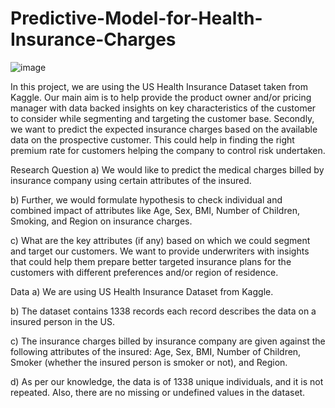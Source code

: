 # Predictive-Model-for-Health-Insurance-Charges
![image](https://user-images.githubusercontent.com/84446031/229999521-b4280120-d348-4900-be8d-9955d4032627.png)


In this project, we are using the US Health Insurance Dataset taken from Kaggle. 
Our main aim is to help provide the product owner and/or pricing manager with data backed insights on key characteristics of the customer to consider while segmenting and targeting the customer base. 
Secondly, we want to predict the expected insurance charges based on the available data on the prospective customer. 
This could help in finding the right premium rate for customers helping the company to control risk undertaken.


Research Question
a)	We would like to predict the medical charges billed by insurance company using certain attributes of the insured. 

b)	Further, we would formulate hypothesis to check individual and combined impact of attributes like Age, Sex, BMI, Number of Children, Smoking, and Region on insurance charges.

c)	What are the key attributes (if any) based on which we could segment and target our customers. We want to provide underwriters with insights that could help them prepare better targeted insurance plans for the customers with different preferences and/or region of residence.

Data
a)	We are using US Health Insurance Dataset from Kaggle.

b)	The dataset contains 1338 records each record describes the data on a insured person in the US. 

c)	The insurance charges billed by insurance company are given against the following attributes of the insured: Age, Sex, BMI, Number of Children, Smoker (whether the insured person is smoker or not), and Region. 

d)	As per our knowledge, the data is of 1338 unique individuals, and it is not repeated. Also, there are no missing or undefined values in the dataset.
